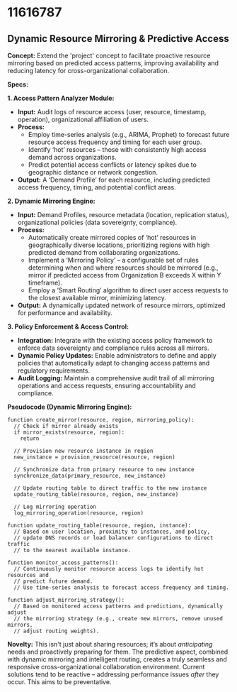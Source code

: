 # 11616787

## Dynamic Resource Mirroring & Predictive Access

**Concept:** Extend the 'project' concept to facilitate proactive resource mirroring based on predicted access patterns, improving availability and reducing latency for cross-organizational collaboration.

**Specs:**

**1. Access Pattern Analyzer Module:**

*   **Input:** Audit logs of resource access (user, resource, timestamp, operation), organizational affiliation of users.
*   **Process:**
    *   Employ time-series analysis (e.g., ARIMA, Prophet) to forecast future resource access frequency and timing for each user group.
    *   Identify ‘hot’ resources – those with consistently high access demand across organizations.
    *   Predict potential access conflicts or latency spikes due to geographic distance or network congestion.
*   **Output:** A ‘Demand Profile’ for each resource, including predicted access frequency, timing, and potential conflict areas.

**2. Dynamic Mirroring Engine:**

*   **Input:** Demand Profiles, resource metadata (location, replication status), organizational policies (data sovereignty, compliance).
*   **Process:**
    *   Automatically create mirrored copies of ‘hot’ resources in geographically diverse locations, prioritizing regions with high predicted demand from collaborating organizations.
    *   Implement a ‘Mirroring Policy’ – a configurable set of rules determining when and where resources should be mirrored (e.g., mirror if predicted access from Organization B exceeds X within Y timeframe).
    *   Employ a ‘Smart Routing’ algorithm to direct user access requests to the closest available mirror, minimizing latency.
*   **Output:**  A dynamically updated network of resource mirrors, optimized for performance and availability.

**3. Policy Enforcement & Access Control:**

*   **Integration:**  Integrate with the existing access policy framework to enforce data sovereignty and compliance rules across all mirrors.
*   **Dynamic Policy Updates:**  Enable administrators to define and apply policies that automatically adapt to changing access patterns and regulatory requirements.
*   **Audit Logging:**  Maintain a comprehensive audit trail of all mirroring operations and access requests, ensuring accountability and compliance.

**Pseudocode (Dynamic Mirroring Engine):**

```
function create_mirror(resource, region, mirroring_policy):
  // Check if mirror already exists
  if mirror_exists(resource, region):
    return

  // Provision new resource instance in region
  new_instance = provision_resource(resource, region)

  // Synchronize data from primary resource to new instance
  synchronize_data(primary_resource, new_instance)

  // Update routing table to direct traffic to the new instance
  update_routing_table(resource, region, new_instance)

  // Log mirroring operation
  log_mirroring_operation(resource, region)

function update_routing_table(resource, region, instance):
  // Based on user location, proximity to instances, and policy,
  // update DNS records or load balancer configurations to direct traffic
  // to the nearest available instance.

function monitor_access_patterns():
  // Continuously monitor resource access logs to identify hot resources and
  // predict future demand.
  // Use time-series analysis to forecast access frequency and timing.

function adjust_mirroring_strategy():
  // Based on monitored access patterns and predictions, dynamically adjust
  // the mirroring strategy (e.g., create new mirrors, remove unused mirrors,
  // adjust routing weights).
```

**Novelty:** This isn't just about sharing resources; it’s about *anticipating* needs and proactively preparing for them. The predictive aspect, combined with dynamic mirroring and intelligent routing, creates a truly seamless and responsive cross-organizational collaboration environment.  Current solutions tend to be reactive – addressing performance issues *after* they occur. This aims to be preventative.